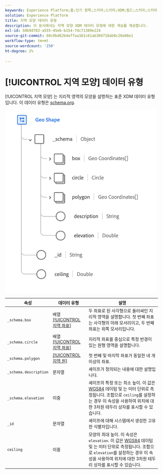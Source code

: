 ```yaml
---
keywords: Experience Platform;홈;인기 항목;스키마;스키마;XDM;필드;스키마;스키마;지역;지역 형태;데이터 유형;데이터 유형;
solution: Experience Platform
title: 지역 모양 데이터 유형
description: 이 문서에서는 지역 모양 XDM 데이터 유형에 대한 개요를 제공합니다.
exl-id: 50b9d783-a555-45eb-b154-7dc71389e224
source-git-commit: 60c0bd62b4effaa161c61ab304718ab8c20a06e1
workflow-type: tm+mt
source-wordcount: '250'
ht-degree: 2%

---
```


# [!UICONTROL 지역 모양] 데이터 유형

[!UICONTROL 지역 모양] 는 지리적 영역의 모양을 설명하는 표준 XDM 데이터 유형입니다. 이 데이터 유형은 [schema.org](https://schema.org/GeoShape).

<img src="../images/data-types/geo-shape.png" width="500" /><br />

| 속성 | 데이터 유형 | 설명 |
| --- | --- | --- |
| `_schema.box` | 배열 [[!UICONTROL 지역 좌표]](./geo-coordinates.md) | 두 좌표로 된 사각형으로 둘러싸인 지리적 영역을 설명합니다. 첫 번째 좌표는 사각형의 아래 모서리이고, 두 번째 좌표는 위쪽 모서리입니다. |
| `_schema.circle` | 배열 [[!UICONTROL 지역 좌표]](./geo-coordinates.md) | 지리적 좌표를 중심으로 특정 반경이 있는 원형 영역을 설명합니다. |
| `_schema.polygon` | [[!UICONTROL 지역 원]](./geo-circle.md) | 첫 번째 및 마지막 좌표가 동일한 네 개 이상의 좌표. |
| `_schema.description` | 문자열 | 셰이프가 정의되는 내용에 대한 설명입니다. |
| `_schema.elevation` | 이중 | 셰이프의 특정 또는 최소 높이. 이 값은 [WGS84](https://gisgeography.com/wgs84-world-geodetic-system/) 데이텀 및 는 미터 단위로 측정됩니다. 조합으로 `ceiling`를 설정하는 경우 이 속성을 사용하여 위치에 대한 3차원 테두리 상자를 표시할 수 있습니다. |
| `_id` | 문자열 | 셰이프에 대해 시스템에서 생성한 고유한 식별자입니다. |
| `ceiling` | 이중 | 모양의 최대 높이. 이 속성은 `elevation`. 이 값은 [WGS84](https://gisgeography.com/wgs84-world-geodetic-system/) 데이텀 및 는 미터 단위로 측정됩니다. 조합으로 `elevation`를 설정하는 경우 이 속성을 사용하여 위치에 대한 3차원 테두리 상자를 표시할 수 있습니다. |
